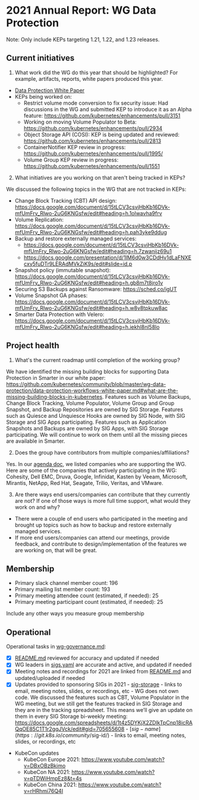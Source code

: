 # 2021 Annual Report: WG Data Protection

Note: Only include KEPs targeting 1.21, 1.22, and 1.23 releases.

## Current initiatives

1. What work did the WG do this year that should be highlighted?
   For example, artifacts, reports, white papers produced this year.

- [Data Protection White Paper](https://github.com/kubernetes/community/blob/master/wg-data-protection/data-protection-workflows-white-paper.md)
- KEPs being worked on:
  - Restrict volume mode conversion to fix security issue: Had discussions in the WG and submitted KEP to introduce it as an Alpha feature: https://github.com/kubernetes/enhancements/pull/3151
  - Working on moving Volume Populator to Beta: https://github.com/kubernetes/enhancements/pull/2934
  - Object Storage API (COSI): KEP is being updated and reviewed: https://github.com/kubernetes/enhancements/pull/2813
  - ContainerNotifier KEP review in progress: https://github.com/kubernetes/enhancements/pull/1995/
  - Volume Group KEP review in progress: https://github.com/kubernetes/enhancements/pull/1551

2. What initiatives are you working on that aren't being tracked in KEPs?

We discussed the following topics in the WG that are not tracked in KEPs:
- Change Block Tracking (CBT) API design: https://docs.google.com/document/d/15tLCV3csvjHbKb16DVk-mfUmFry_Rlwo-2uG6KNGsfw/edit#heading=h.1olwavha9frv
- Volume Replication: https://docs.google.com/document/d/15tLCV3csvjHbKb16DVk-mfUmFry_Rlwo-2uG6KNGsfw/edit#heading=h.pah3yke9ddug
- Backup and restore externally managed services:
  - https://docs.google.com/document/d/15tLCV3csvjHbKb16DVk-mfUmFry_Rlwo-2uG6KNGsfw/edit#heading=h.7zwanijz69u1
  - https://docs.google.com/presentation/d/1IM6d0w3CDdHv1dLaFNXEcxy5fuDTr9LERAdMVkZiK9s/edit#slide=id.p
- Snapshot policy (immutable snapshot): https://docs.google.com/document/d/15tLCV3csvjHbKb16DVk-mfUmFry_Rlwo-2uG6KNGsfw/edit#heading=h.gb8m7t8jro1v
- Securing S3 Backups against Ransomware: https://sched.co/igUT
- Volume Snapshot GA phases: https://docs.google.com/document/d/15tLCV3csvjHbKb16DVk-mfUmFry_Rlwo-2uG6KNGsfw/edit#heading=h.w8v8tpkuw8ac
- Smarter Data Protection with Velero: https://docs.google.com/document/d/15tLCV3csvjHbKb16DVk-mfUmFry_Rlwo-2uG6KNGsfw/edit#heading=h.iekhl8nl58lo

## Project health

1. What's the current roadmap until completion of the working group?

We have identified the missing building blocks for supporting Data Protection in Smarter in our white paper: https://github.com/kubernetes/community/blob/master/wg-data-protection/data-protection-workflows-white-paper.md#what-are-the-missing-building-blocks-in-kubernetes. Features such as Volume Backups, Change Block Tracking, Volume Populator, Volume Group and Group Snapshot, and Backup Repositories are owned by SIG Storage. Features such as Quiesce and Unquiesce Hooks are owned by SIG Node, with SIG Storage and SIG Apps participating. Features such as Application Snapshots and Backups are owned by SIG Apps, with SIG Storage participating. We will continue to work on them until all the missing pieces are available in Smarter.

2. Does the group have contributors from multiple companies/affiliations?

Yes. In our [agenda doc](https://docs.google.com/document/d/15tLCV3csvjHbKb16DVk-mfUmFry_Rlwo-2uG6KNGsfw/edit#), we listed companies who are supporting the WG. Here are some of the companies that actively participating in the WG: Cohesity, Dell EMC, Druva, Google, Infinidat, Kasten by Veeam, Microsoft, Mirantis, NetApp, Red Hat, Seagate, Trilio, Veritas, and VMware.

3. Are there ways end users/companies can contribute that they currently are not?
   If one of those ways is more full time support, what would they work on and why?

- There were a couple of end users who participated in the meeting and brought up topics such as how to backup and restore externally managed services.
- If more end users/companies can attend our meetings, provide feedback, and contribute to design/implementation of the features we are working on, that will be great.

## Membership

- Primary slack channel member count: 196
- Primary mailing list member count: 193
- Primary meeting attendee count (estimated, if needed): 25
- Primary meeting participant count (estimated, if needed): 25

Include any other ways you measure group membership

## Operational

Operational tasks in [wg-governance.md]:

- [x] [README.md] reviewed for accuracy and updated if needed
- [x] WG leaders in [sigs.yaml] are accurate and active, and updated if needed
- [x] Meeting notes and recordings for 2021 are linked from [README.md] and updated/uploaded if needed
- [x] Updates provided to sponsoring SIGs in 2021
      - [sig-storage](https://git.k8s.io/community/sig-storage)
        - links to email, meeting notes, slides, or recordings, etc
        - WG does not own code. We discussed the features such as CBT, Volume Populator in the WG meeting, but we still get the features tracked in SIG Storage and they are in the tracking spreadsheet. This means we’ll give an update on them in every SIG Storage bi-weekly meeting:  https://docs.google.com/spreadsheets/d/1t4z5DYKjX2ZDlkTpCnp18icRAQqOE85C1T1r2gqJVck/edit#gid=705655608
      - [$sig-name](https://git.k8s.io/community/$sig-id/)
        - links to email, meeting notes, slides, or recordings, etc
- KubeCon updates
  - KubeCon Europe 2021: https://www.youtube.com/watch?v=DBxOBzBkimo
  - KubeCon NA 2021: https://www.youtube.com/watch?v=pTDWiHmpEz8&t=4s
  - KubeCon China 2021: https://www.youtube.com/watch?v=rHRhmi76Q4I

[wg-governance.md]: https://git.k8s.io/community/committee-steering/governance/wg-governance.md
[README.md]: https://git.k8s.io/community/wg-data-protection/README.md
[sigs.yaml]: https://git.k8s.io/community/sigs.yaml
